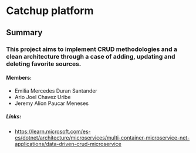 # Catchup platform

## Summary

### This project aims to implement CRUD methodologies and a clean architecture through a case of adding, updating and deleting favorite sources.

#### Members:
* Emilia Mercedes Duran Santander
* Ario Joel Chavez Uribe
* Jeremy Alion Paucar Meneses

##### Links:
* https://learn.microsoft.com/es-es/dotnet/architecture/microservices/multi-container-microservice-net-applications/data-driven-crud-microservice
